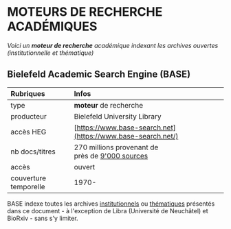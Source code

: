 # MOTEURS DE RECHERCHE ACADÉMIQUES

*Voici un **moteur de recherche** académique indexant les archives ouvertes (institutionnelle et thématique)*   

## Bielefeld Academic Search Engine (BASE)

| Rubriques | Infos |
| :-------- | :---- |
| type | **moteur** de recherche |
| producteur | Bielefeld University Library |
| accès HEG | [https://www.base-search.net](https://www.base-search.net/) |
| nb docs/titres | 270 millions provenant de <br/>près de [9'000 sources](https://www.base-search.net/about/en/about_sources_date.php) |
| accès | ouvert |
| couverture temporelle | 1970- |

BASE indexe toutes les archives [institutionnels](../04-archives-ouvertes/archives-institutionnelles.md) ou [thématiques](../04-archives-ouvertes/archives-thematiques.md) présentés dans ce document - à l'exception de Libra (Université de Neuchâtel) et BioRxiv - sans s'y limiter.
